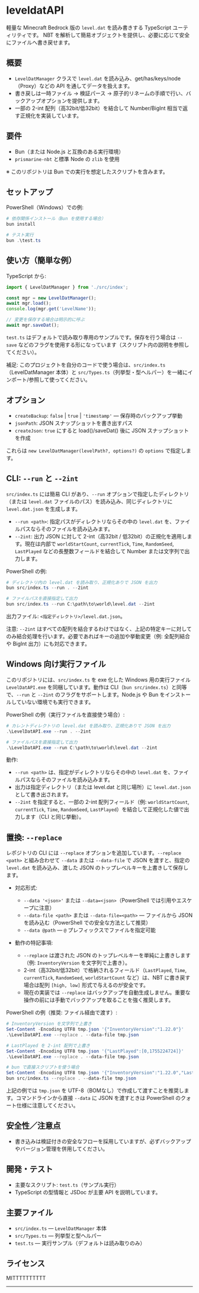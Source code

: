 # leveldatAPI

軽量な Minecraft Bedrock 版の `level.dat` を読み書きする TypeScript ユーティリティです。
NBT を解析して簡易オブジェクトを提供し、必要に応じて安全にファイルへ書き戻せます。


## 概要

- `LevelDatManager` クラスで `level.dat` を読み込み、get/has/keys/node（Proxy）などの API を通してデータを扱えます。
- 書き戻しは一時ファイル → 検証パース → 原子的リネームの手順で行い、バックアップオプションを提供します。
- 一部の 2-int 配列（高32bit/低32bit）を結合して Number/BigInt 相当で返す正規化を実装しています。

## 要件

- Bun（または Node.js と互換のある実行環境）
- `prismarine-nbt` と標準 Node の `zlib` を使用

※ このリポジトリは Bun での実行を想定したスクリプトを含みます。

## セットアップ

PowerShell（Windows）での例:

```powershell
# 依存関係インストール（Bun を使用する場合）
bun install

# テスト実行
bun .\test.ts
```

## 使い方（簡単な例）

TypeScript から:

```ts
import { LevelDatManager } from './src/index';

const mgr = new LevelDatManager();
await mgr.load();
console.log(mgr.get('LevelName'));

// 変更を保存する場合は明示的に呼ぶ
await mgr.saveDat();
```

`test.ts` はデフォルトで読み取り専用のサンプルです。保存を行う場合は `--save` などのフラグを使用する形になっています（スクリプト内の説明を参照してください）。

補足: このプロジェクトを自分のコードで使う場合は、`src/index.ts`（LevelDatManager 本体）と `src/Types.ts`（列挙型・型ヘルパー）を一緒にインポート/参照して使ってください。

## オプション

- `createBackup`: `false` | `true` | `'timestamp'` — 保存時のバックアップ挙動
- `jsonPath`: JSON スナップショットを書き出すパス
- `createJson`: `true` にすると load()/saveDat() 後に JSON スナップショットを作成

これらは `new LevelDatManager(levelPath?, options?)` の `options` で指定します。

## CLI: `--run` と `--2int`

`src/index.ts` には簡易 CLI があり、`--run` オプションで指定したディレクトリ（または `level.dat` ファイルのパス）を読み込み、同じディレクトリに `level.dat.json` を生成します。

- `--run <path>`: 指定パスがディレクトリならその中の `level.dat` を、ファイルパスならそのファイルを読み込みます。
- `--2int`: 出力 JSON に対して 2-int（高32bit / 低32bit）の正規化を適用します。現在は内部で `worldStartCount`, `currentTick`, `Time`, `RandomSeed`, `LastPlayed` などの長整数フィールドを結合して Number または文字列で出力します。

PowerShell の例:

```powershell
# ディレクトリ内の level.dat を読み取り、正規化ありで JSON を出力
bun src/index.ts --run . --2int

# ファイルパスを直接指定して出力
bun src/index.ts --run C:\path\to\world\level.dat --2int
```

出力ファイル: `<指定ディレクトリ>/level.dat.json`。

注意: `--2int` はすべての配列を結合するわけではなく、上記の特定キーに対してのみ結合処理を行います。必要であればキーの追加や挙動変更（例: 全配列結合や BigInt 出力）にも対応できます。

Windows 向け実行ファイル
-----------------------

このリポジトリには、`src/index.ts` を exe 化した Windows 用の実行ファイル `LevelDatAPI.exe` を同梱しています。動作は CLI（`bun src/index.ts`）と同等で、`--run` と `--2int` のフラグをサポートします。Node.js や Bun をインストールしていない環境でも実行できます。

PowerShell の例（実行ファイルを直接使う場合）:

```powershell
# カレントディレクトリの level.dat を読み取り、正規化ありで JSON を出力
.\LevelDatAPI.exe --run . --2int

# ファイルパスを直接指定して出力
.\LevelDatAPI.exe --run C:\path\to\world\level.dat --2int
```

動作:
- `--run <path>` は、指定がディレクトリならその中の `level.dat` を、ファイルパスならそのファイルを読み込みます。
- 出力は指定ディレクトリ（または level.dat と同じ場所）に `level.dat.json` として書き出されます。
- `--2int` を指定すると、一部の 2-int 配列フィールド（例: `worldStartCount`, `currentTick`, `Time`, `RandomSeed`, `LastPlayed`）を結合して正規化した値で出力します（CLI と同じ挙動）。

置換: `--replace`
-----------------

レポジトリの CLI には `--replace` オプションを追加しています。`--replace <path>` と組み合わせて `--data` または `--data-file` で JSON を渡すと、指定の `level.dat` を読み込み、渡した JSON のトップレベルキーを上書きして保存します。

- 対応形式:
	- `--data '<json>'` または `--data=<json>`（PowerShell では引用やエスケープに注意）
	- `--data-file <path>` または `--data-file=<path>` — ファイルから JSON を読み込む（PowerShell での安全な方法として推奨）
	- `--data @path` — `@` プレフィックスでファイルを指定可能

- 動作の特記事項:
	- `--replace` は渡された JSON のトップレベルキーを単純に上書きします（例: `InventoryVersion` を文字列で上書き）。
	- 2-int（高32bit/低32bit）で格納されるフィールド（`LastPlayed`, `Time`, `currentTick`, `RandomSeed`, `worldStartCount` など）は、NBT に書き戻す場合は配列 `[high, low]` 形式で与えるのが安全です。
	- 現在の実装では `--replace` はバックアップを自動生成しません。重要な操作の前には手動でバックアップを取ることを強く推奨します。

PowerShell の例（推奨: ファイル経由で渡す）:

```powershell
# InventoryVersion を文字列で上書き
Set-Content -Encoding UTF8 tmp.json '{"InventoryVersion":"1.22.0"}'
.\LevelDatAPI.exe --replace . --data-file tmp.json

# LastPlayed を 2-int 配列で上書き
Set-Content -Encoding UTF8 tmp.json '{"LastPlayed":[0,1755224724]}'
.\LevelDatAPI.exe --replace . --data-file tmp.json

# bun で直接スクリプトを使う場合
Set-Content -Encoding UTF8 tmp.json '{"InventoryVersion":"1.22.0","LastPlayed":[0,1755224724]}'
bun src/index.ts --replace . --data-file tmp.json
```

上記の例では `tmp.json` を UTF-8（BOMなし）で作成して渡すことを推奨します。コマンドラインから直接 `--data` に JSON を渡すときは PowerShell のクォート仕様に注意してください。



## 安全性／注意点

- 書き込みは検証付きの安全なフローを採用していますが、必ずバックアップやバージョン管理を併用してください。

## 開発・テスト

- 主要なスクリプト: `test.ts`（サンプル実行）
- TypeScript の型情報と JSDoc が主要 API を説明しています。

## 主要ファイル

- `src/index.ts` — `LevelDatManager` 本体
- `src/Types.ts` — 列挙型と型ヘルパー
- `test.ts` — 実行サンプル（デフォルトは読み取りのみ）

## ライセンス

MITTTTTTTTTT

---


